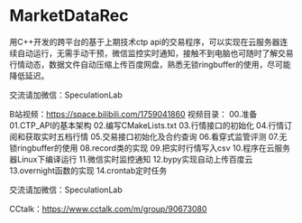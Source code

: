 # MarketDataRec
用C++开发的跨平台的基于上期技术ctp api的交易程序，可以实现在云服务器连续自动运行，无需手动干预，微信监控实时通知，接触不到电脑也可随时了解交易行情动态，数据文件自动压缩上传百度网盘，熟悉无锁ringbuffer的使用，尽可能降低延迟。 

交流请加微信：SpeculationLab

B站视频：https://space.bilibili.com/1759041860
视频目录：
00.准备
01.CTP_API的基本架构
02.编写CMakeLists.txt
03.行情接口的初始化
04.行情订阅和获取实时五档行情
05.交易接口初始化及合约查询
06.看穿式监管评测
07.无锁ringbuffer的使用
08.record类的实现
09.把实时行情写入csv
10.程序在云服务器Linux下编译运行
11.微信实时监控通知
12.bypy实现自动上传百度云
13.overnight函数的实现
14.crontab定时任务 

交流请加微信：SpeculationLab

CCtalk：https://www.cctalk.com/m/group/90673080
